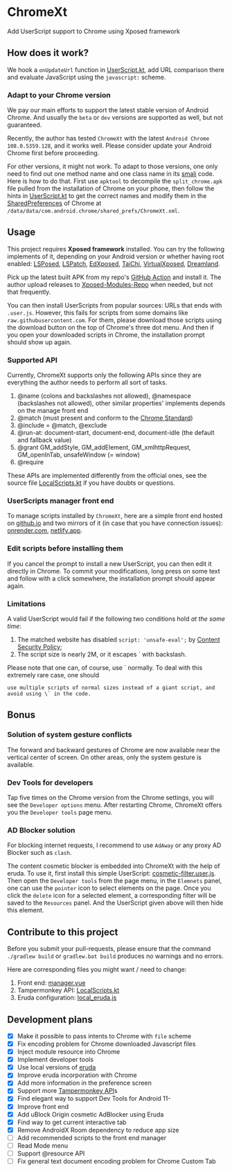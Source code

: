 # ChromeXt

Add UserScript support to Chrome using Xposed framework

##  How does it work?

We hook a `onUpdateUrl` function in [UserScript.kt](app/src/main/java/org/matrix/chromext/hook/UserScript.kt),
add URL comparison there and evaluate JavaScript using the `javascript:` scheme.

### Adapt to your Chrome version

We pay our main efforts to support the latest stable version of Android Chrome.
And usually the `beta` or `dev` versions are supported as well, but not guaranteed.

Recently, the author has tested `ChromeXt` with the latest `Android Chrome 108.0.5359.128`, and it works well.
Please consider update your Android Chrome first before proceeding.

For other versions, it might not work.
To adapt to those versions, one only need to find out one method name and one class name in its [smali](https://github.com/JesusFreke/smali/wiki) code.
Here is how to do that.
First use `apktool` to decompile the `split_chrome.apk` file pulled from the installation of Chrome on your phone,
then follow the hints in [UserScript.kt](app/src/main/java/org/matrix/chromext/proxy/UserScript.kt) to get the correct names
and modify them in the [SharedPreferences](https://developer.android.com/reference/android/content/SharedPreferences) of Chrome at `/data/data/com.android.chrome/shared_prefs/ChromeXt.xml`.

## Usage

This project requires **Xposed framework** installed.
You can try the following implements of it, depending on your Android version or whether having root enabled:
[LSPosed](https://github.com/LSPosed/LSPosed), [LSPatch](https://github.com/LSPosed/LSPatch),
[EdXposed](https://github.com/ElderDrivers/EdXposed), [TaiChi](https://github.com/taichi-framework/TaiChi),
[VirtualXposed](https://github.com/android-hacker/VirtualXposed), [Dreamland](https://github.com/canyie/Dreamland).

Pick up the latest built APK from my repo's [GitHub Action](https://github.com/JingMatrix/ChromeXt/actions/workflows/android.yml) and install it.
The author upload releases to [Xposed-Modules-Repo](https://github.com/Xposed-Modules-Repo/org.matrix.chromext/releases) when needed, but not that frequently.

You can then install UserScripts from popular sources: URLs that ends with `.user.js`.
However, this fails for scripts from some domains like `raw.githubusercontent.com`.
For them, please download those scripts using the download button on the top of Chrome's three dot menu.
And then if you open your downloaded scripts in Chrome, the installation prompt should show up again.


### Supported API

Currently, ChromeXt supports only the following APIs since they are everything the author needs to perform all sort of tasks.

1. @name (colons and backslashes not allowed), @namespace (backslashes not allowed), other similar properties' implements depends on the manage front end
2. @match (must present and conform to the [Chrome Standard](https://developer.chrome.com/docs/extensions/mv2/match_patterns/))
3. @include = @match, @exclude
4. @run-at: document-start, document-end, document-idle (the default and fallback value)
5. @grant GM_addStyle, GM_addElement, GM_xmlhttpRequest, GM_openInTab, unsafeWindow (= window)
6. @require

These APIs are implemented differently from the official ones, see the source file [LocalScripts.kt](app/src/main/java/org/matrix/chromext/script/LocalScripts.kt) if you have doubts or questions.

### UserScripts manager front end

To manage scripts installed by `ChromeXt`, here are a simple front end hosted on [github.io](https://jingmatrix.github.io/ChromeXt/) and two mirrors of it (in case that you have connection issues): [onrender.com](https://jianyu-ma.onrender.com/ChromeXt/), [netlify.app](https://jianyu-ma.netlify.app/ChromeXt/).

### Edit scripts before installing them

If you cancel the prompt to install a new UserScript, you can then edit it directly in Chrome.
To commit your modifications, long press on some text and follow with a click somewhere, the installation prompt should appear again.

### Limitations

A valid UserScript would fail if the following two conditions hold _at the same time_:

1. The matched website has disabled `script: 'unsafe-eval';` by [Content Security Policy](https://developer.mozilla.org/en-US/docs/Web/HTTP/CSP);
2. The script size is nearly 2M, or it escapes \` with backslash.

Please note that one can, of course, use \` normally. 
To deal with this extremely rare case, one should
```
use multiple scripts of normal sizes instead of a giant script, and avoid using \` in the code.
```

## Bonus

### Solution of system gesture conflicts

The forward and backward gestures of Chrome are now available near the vertical center of screen.
On other areas, only the system gesture is available.
<!-- To enable forward gesture in chrome, with the help of this module, -->
<!-- one only needs to disable the right back gesture by -->
<!-- ```sh -->
<!-- adb shell settings put secure back_gesture_inset_scale_right -1 -->
<!-- ``` -->

### Dev Tools for developers

<!-- Currently, I implement this feature only for Android 11+. -->
<!-- I might implement it for older Android versions if there are some requests for doing so. -->

Tap five times on the Chrome version from the Chrome settings, you will see the `Developer options` menu.
After restarting Chrome, ChromeXt offers you the `Developer tools` page menu.

### AD Blocker solution

For blocking internet requests, I recommend to use `AdAway` or any proxy AD Blocker such as `clash`.

The content cosmetic blocker is embedded into ChromeXt with the help of eruda.
To use it, first install this simple UserScript: [cosmetic-filter.user.js](cosmetic-filter.user.js).
Then open the `Developer tools` from the page menu, in the `Elemnets` panel, one can use the `pointer` icon to select elements on the page.
Once you click the `delete` icon for a selected element, a corresponding filter will be saved to the `Resources` panel.
And the UserScript given above will then hide this element.

## Contribute to this project

Before you submit your pull-requests, please ensure that the command
`./gradlew build` or `gradlew.bat build` produces no warnings and no errors.

Here are corresponding files you might want / need to change:
1. Front end: [manager.vue](https://github.com/JingMatrix/viteblog/tree/master/components/ChromeXt/manager.vue)
2. Tampermonkey API: [LocalScripts.kt](app/src/main/java/org/matrix/chromext/script/LocalScripts.kt)
3. Eruda configuration: [local_eruda.js](app/src/main/assets/local_eruda.js)

## Development plans

- [x] Make it possible to pass intents to Chrome with `file` scheme
- [x] Fix encoding problem for Chrome downloaded Javascript files
- [x] Inject module resource into Chrome
- [x] Implement developer tools
- [x] Use local versions of [eruda](https://github.com/liriliri/eruda)
- [x] Improve eruda incorporation with Chrome
- [x] Add more information in the preference screen
- [x] Support more [Tampermonkey API](https://www.tampermonkey.net/documentation.php)s
- [x] Find elegant way to support Dev Tools for Android 11-
- [x] Improve front end
- [x] Add uBlock Origin cosmetic AdBlocker using Eruda
- [x] Find way to get current interactive tab
- [x] Remove AndroidX Room dependency to reduce app size
- [ ] Add recommended scripts to the front end manager
- [ ] Read Mode menu
- [ ] Support @resource API
- [ ] Fix general text document encoding problem for Chrome Custom Tab
